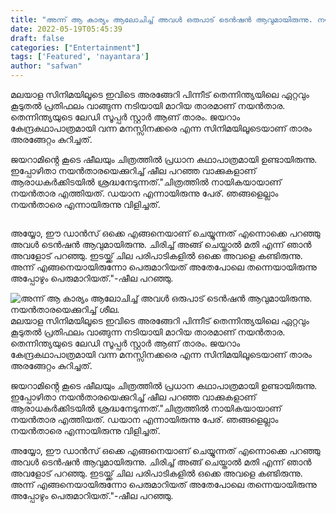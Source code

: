 ```yaml
---
title: "അന്ന് ആ കാര്യം ആലോചിച്ച് അവൾ ഒരുപാട് ടെൻഷൻ ആവുമായിരുന്നു. നയൻതാരയെക്കുറിച്ച് ശീല."
date: 2022-05-19T05:45:39
draft: false
categories: ["Entertainment"]
tags: ['Featured', 'nayantara']
author: "safwan"
---
```


<!-- wp:paragraph -->
<p>മലയാള സിനിമയിലൂടെ ഇവിടെ അരങ്ങേറി പിന്നീട് തെന്നിന്ത്യയിലെ ഏറ്റവും കൂടുതൽ പ്രതിഫലം വാങ്ങുന്ന നടിയായി മാറിയ താരമാണ് നയൻതാര. തെന്നിന്ത്യയുടെ ലേഡി സൂപ്പർ സ്റ്റാർ ആണ് താരം. ജയറാം കേന്ദ്രകഥാപാത്രമായി വന്ന മനസ്സിനക്കരെ എന്ന സിനിമയിലൂടെയാണ് താരം അരങ്ങേറ്റം കുറിച്ചത്.</p>
<!-- /wp:paragraph -->

<!-- wp:paragraph -->
<p> ജയറാമിൻ്റെ കൂടെ ഷീലയും ചിത്രത്തിൽ പ്രധാന കഥാപാത്രമായി ഉണ്ടായിരുന്നു. ഇപ്പോഴിതാ നയൻതാരയെക്കുറിച്ച് ഷീല പറഞ്ഞ വാക്കുകളാണ് ആരാധകർക്കിടയിൽ ശ്രദ്ധനേടുന്നത്."ചിത്രത്തിൽ നായികയായാണ് നയൻതാര എത്തിയത്. ഡയാന എന്നായിരുന്നു പേര്. ഞങ്ങളെല്ലാം നയൻതാരെ എന്നായിരുന്നു വിളിച്ചത്. </p>
<!-- /wp:paragraph -->

<!-- wp:image {"id":335090,"sizeSlug":"large"} -->
<figure class="wp-block-image size-large"><img src="https://cdn.boolokam.com/articles/2022/05/images-3.jpeg" alt="" class="wp-image-335090"/></figure>
<!-- /wp:image -->

<!-- wp:paragraph -->
<p>അയ്യോ, ഈ ഡാൻസ് ഒക്കെ എങ്ങനെയാണ് ചെയ്യുന്നത് എന്നൊക്കെ പറഞ്ഞു അവൾ ടെൻഷൻ ആവുമായിരുന്നു. ചിരിച്ച് അങ്ങ് ചെയ്താൽ മതി എന്ന് ഞാൻ അവളോട് പറഞ്ഞു. ഇടയ്ക്ക് ചില പരിപാടികളിൽ ഒക്കെ അവളെ കണ്ടിരുന്നു. അന്ന് എങ്ങനെയായിരുന്നോ പെരുമാറിയത് അതേപോലെ തന്നെയായിരുന്നു അപ്പോഴും പെരുമാറിയത്."-ഷീല പറഞ്ഞു.</p>
<!-- /wp:paragraph -->


![അന്ന് ആ കാര്യം ആലോചിച്ച് അവൾ ഒരുപാട് ടെൻഷൻ ആവുമായിരുന്നു. നയൻതാരയെക്കുറിച്ച് ശീല.](https://cdn.boolokam.com/articles/2022/05/images-3.jpeg)മലയാള സിനിമയിലൂടെ ഇവിടെ അരങ്ങേറി പിന്നീട് തെന്നിന്ത്യയിലെ ഏറ്റവും കൂടുതൽ പ്രതിഫലം വാങ്ങുന്ന നടിയായി മാറിയ താരമാണ് നയൻതാര. തെന്നിന്ത്യയുടെ ലേഡി സൂപ്പർ സ്റ്റാർ ആണ് താരം. ജയറാം കേന്ദ്രകഥാപാത്രമായി വന്ന മനസ്സിനക്കരെ എന്ന സിനിമയിലൂടെയാണ് താരം അരങ്ങേറ്റം കുറിച്ചത്.

ജയറാമിൻ്റെ കൂടെ ഷീലയും ചിത്രത്തിൽ പ്രധാന കഥാപാത്രമായി ഉണ്ടായിരുന്നു. ഇപ്പോഴിതാ നയൻതാരയെക്കുറിച്ച് ഷീല പറഞ്ഞ വാക്കുകളാണ് ആരാധകർക്കിടയിൽ ശ്രദ്ധനേടുന്നത്."ചിത്രത്തിൽ നായികയായാണ് നയൻതാര എത്തിയത്. ഡയാന എന്നായിരുന്നു പേര്. ഞങ്ങളെല്ലാം നയൻതാരെ എന്നായിരുന്നു വിളിച്ചത്. 

അയ്യോ, ഈ ഡാൻസ് ഒക്കെ എങ്ങനെയാണ് ചെയ്യുന്നത് എന്നൊക്കെ പറഞ്ഞു അവൾ ടെൻഷൻ ആവുമായിരുന്നു. ചിരിച്ച് അങ്ങ് ചെയ്താൽ മതി എന്ന് ഞാൻ അവളോട് പറഞ്ഞു. ഇടയ്ക്ക് ചില പരിപാടികളിൽ ഒക്കെ അവളെ കണ്ടിരുന്നു. അന്ന് എങ്ങനെയായിരുന്നോ പെരുമാറിയത് അതേപോലെ തന്നെയായിരുന്നു അപ്പോഴും പെരുമാറിയത്."-ഷീല പറഞ്ഞു.
